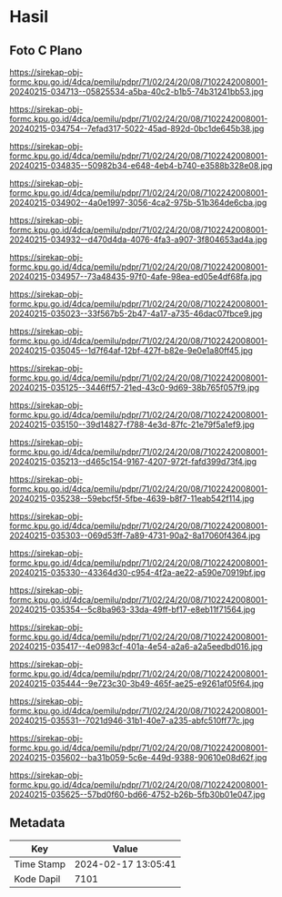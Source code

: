 # Hasil

## Foto C Plano

https://sirekap-obj-formc.kpu.go.id/4dca/pemilu/pdpr/71/02/24/20/08/7102242008001-20240215-034713--05825534-a5ba-40c2-b1b5-74b31241bb53.jpg

https://sirekap-obj-formc.kpu.go.id/4dca/pemilu/pdpr/71/02/24/20/08/7102242008001-20240215-034754--7efad317-5022-45ad-892d-0bc1de645b38.jpg

https://sirekap-obj-formc.kpu.go.id/4dca/pemilu/pdpr/71/02/24/20/08/7102242008001-20240215-034835--50982b34-e648-4eb4-b740-e3588b328e08.jpg

https://sirekap-obj-formc.kpu.go.id/4dca/pemilu/pdpr/71/02/24/20/08/7102242008001-20240215-034902--4a0e1997-3056-4ca2-975b-51b364de6cba.jpg

https://sirekap-obj-formc.kpu.go.id/4dca/pemilu/pdpr/71/02/24/20/08/7102242008001-20240215-034932--d470d4da-4076-4fa3-a907-3f804653ad4a.jpg

https://sirekap-obj-formc.kpu.go.id/4dca/pemilu/pdpr/71/02/24/20/08/7102242008001-20240215-034957--73a48435-97f0-4afe-98ea-ed05e4df68fa.jpg

https://sirekap-obj-formc.kpu.go.id/4dca/pemilu/pdpr/71/02/24/20/08/7102242008001-20240215-035023--33f567b5-2b47-4a17-a735-46dac07fbce9.jpg

https://sirekap-obj-formc.kpu.go.id/4dca/pemilu/pdpr/71/02/24/20/08/7102242008001-20240215-035045--1d7f64af-12bf-427f-b82e-9e0e1a80ff45.jpg

https://sirekap-obj-formc.kpu.go.id/4dca/pemilu/pdpr/71/02/24/20/08/7102242008001-20240215-035125--3446ff57-21ed-43c0-9d69-38b765f057f9.jpg

https://sirekap-obj-formc.kpu.go.id/4dca/pemilu/pdpr/71/02/24/20/08/7102242008001-20240215-035150--39d14827-f788-4e3d-87fc-21e79f5a1ef9.jpg

https://sirekap-obj-formc.kpu.go.id/4dca/pemilu/pdpr/71/02/24/20/08/7102242008001-20240215-035213--d465c154-9167-4207-972f-fafd399d73f4.jpg

https://sirekap-obj-formc.kpu.go.id/4dca/pemilu/pdpr/71/02/24/20/08/7102242008001-20240215-035238--59ebcf5f-5fbe-4639-b8f7-11eab542f114.jpg

https://sirekap-obj-formc.kpu.go.id/4dca/pemilu/pdpr/71/02/24/20/08/7102242008001-20240215-035303--069d53ff-7a89-4731-90a2-8a17060f4364.jpg

https://sirekap-obj-formc.kpu.go.id/4dca/pemilu/pdpr/71/02/24/20/08/7102242008001-20240215-035330--43364d30-c954-4f2a-ae22-a590e70919bf.jpg

https://sirekap-obj-formc.kpu.go.id/4dca/pemilu/pdpr/71/02/24/20/08/7102242008001-20240215-035354--5c8ba963-33da-49ff-bf17-e8eb11f71564.jpg

https://sirekap-obj-formc.kpu.go.id/4dca/pemilu/pdpr/71/02/24/20/08/7102242008001-20240215-035417--4e0983cf-401a-4e54-a2a6-a2a5eedbd016.jpg

https://sirekap-obj-formc.kpu.go.id/4dca/pemilu/pdpr/71/02/24/20/08/7102242008001-20240215-035444--9e723c30-3b49-465f-ae25-e9261af05f64.jpg

https://sirekap-obj-formc.kpu.go.id/4dca/pemilu/pdpr/71/02/24/20/08/7102242008001-20240215-035531--7021d946-31b1-40e7-a235-abfc510ff77c.jpg

https://sirekap-obj-formc.kpu.go.id/4dca/pemilu/pdpr/71/02/24/20/08/7102242008001-20240215-035602--ba31b059-5c6e-449d-9388-90610e08d62f.jpg

https://sirekap-obj-formc.kpu.go.id/4dca/pemilu/pdpr/71/02/24/20/08/7102242008001-20240215-035625--57bd0f60-bd66-4752-b26b-5fb30b01e047.jpg


## Metadata

| Key        | Value               |
| ---------- | ------------------- |
| Time Stamp | 2024-02-17 13:05:41 |
| Kode Dapil | 7101                |



